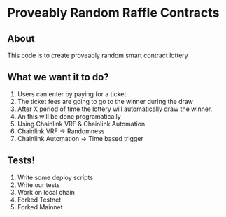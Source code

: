 # Proveably Random Raffle Contracts

## About

This code is to create proveably random smart contract lottery

## What we want it to do?

1. Users can enter by paying for a ticket 
  1. The ticket fees are going to go to the winner during the draw
2. After X period of time the lottery will automatically draw the winner.
  1. An this will be done programatically
3. Using Chainlink VRF  & Chainlink Automation
  1. Chainlink VRF -> Randomness
  2. Chainlink Automation -> Time based trigger

## Tests!

1. Write some deploy scripts
2. Write our tests
  1. Work on local chain
  2. Forked Testnet
  3. Forked Mainnet